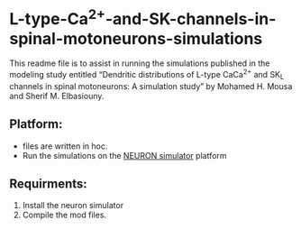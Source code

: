 # L-type-Ca<sup>2+</sup>-and-SK-channels-in-spinal-motoneurons-simulations
This readme file is to assist in running the simulations published in the modeling study entitled “Dendritic distributions of L-type CaCa<sup>2+</sup> and SK<sub>L</sub> channels in spinal motoneurons: A simulation study” by Mohamed H. Mousa and Sherif M. Elbasiouny.

## Platform:
* files are written in hoc. 
* Run the simulations on the  [NEURON simulator](https://neuron.yale.edu/neuron/what_is_neuron) platform

## Requirments:
1. Install the neuron simulator
2. Compile the mod files.

